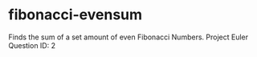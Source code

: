 # fibonacci-evensum
Finds the sum of a set amount of even Fibonacci Numbers.
Project Euler Question ID: 2
